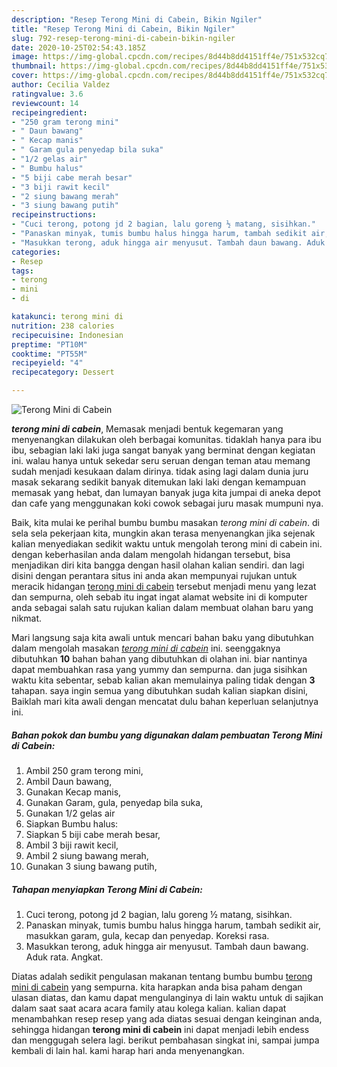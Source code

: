 ```yaml
---
description: "Resep Terong Mini di Cabein, Bikin Ngiler"
title: "Resep Terong Mini di Cabein, Bikin Ngiler"
slug: 792-resep-terong-mini-di-cabein-bikin-ngiler
date: 2020-10-25T02:54:43.185Z
image: https://img-global.cpcdn.com/recipes/8d44b8dd4151ff4e/751x532cq70/terong-mini-di-cabein-foto-resep-utama.jpg
thumbnail: https://img-global.cpcdn.com/recipes/8d44b8dd4151ff4e/751x532cq70/terong-mini-di-cabein-foto-resep-utama.jpg
cover: https://img-global.cpcdn.com/recipes/8d44b8dd4151ff4e/751x532cq70/terong-mini-di-cabein-foto-resep-utama.jpg
author: Cecilia Valdez
ratingvalue: 3.6
reviewcount: 14
recipeingredient:
- "250 gram terong mini"
- " Daun bawang"
- " Kecap manis"
- " Garam gula penyedap bila suka"
- "1/2 gelas air"
- " Bumbu halus"
- "5 biji cabe merah besar"
- "3 biji rawit kecil"
- "2 siung bawang merah"
- "3 siung bawang putih"
recipeinstructions:
- "Cuci terong, potong jd 2 bagian, lalu goreng ½ matang, sisihkan."
- "Panaskan minyak, tumis bumbu halus hingga harum, tambah sedikit air, masukkan garam, gula, kecap dan penyedap. Koreksi rasa."
- "Masukkan terong, aduk hingga air menyusut. Tambah daun bawang. Aduk rata. Angkat."
categories:
- Resep
tags:
- terong
- mini
- di

katakunci: terong mini di 
nutrition: 238 calories
recipecuisine: Indonesian
preptime: "PT10M"
cooktime: "PT55M"
recipeyield: "4"
recipecategory: Dessert

---
```



![Terong Mini di Cabein](https://img-global.cpcdn.com/recipes/8d44b8dd4151ff4e/751x532cq70/terong-mini-di-cabein-foto-resep-utama.jpg)

<b><i>terong mini di cabein</i></b>, Memasak menjadi bentuk kegemaran yang menyenangkan dilakukan oleh berbagai komunitas. tidaklah hanya para ibu ibu, sebagian laki laki juga sangat banyak yang berminat dengan kegiatan ini. walau hanya untuk sekedar seru seruan dengan teman atau memang sudah menjadi kesukaan dalam dirinya. tidak asing lagi dalam dunia juru masak sekarang sedikit banyak ditemukan laki laki dengan kemampuan memasak yang hebat, dan lumayan banyak juga kita jumpai di aneka depot dan cafe yang menggunakan koki cowok sebagai juru masak mumpuni nya.

Baik, kita mulai ke perihal bumbu bumbu masakan <i>terong mini di cabein</i>. di sela sela pekerjaan kita, mungkin akan terasa menyenangkan jika sejenak kalian menyediakan sedikit waktu untuk mengolah terong mini di cabein ini. dengan keberhasilan anda dalam mengolah hidangan tersebut, bisa menjadikan diri kita bangga dengan hasil olahan kalian sendiri. dan lagi disini dengan perantara situs ini anda akan mempunyai rujukan untuk meracik hidangan <u>terong mini di cabein</u> tersebut menjadi menu yang lezat dan sempurna, oleh sebab itu ingat ingat alamat website ini di komputer anda sebagai salah satu rujukan kalian dalam membuat olahan baru yang nikmat.




Mari langsung saja kita awali untuk mencari bahan baku yang dibutuhkan dalam mengolah masakan <u><i>terong mini di cabein</i></u> ini. seenggaknya dibutuhkan <b>10</b> bahan bahan yang dibutuhkan di olahan ini. biar nantinya dapat membuahkan rasa yang yummy dan sempurna. dan juga sisihkan waktu kita sebentar, sebab kalian akan memulainya paling tidak dengan <b>3</b> tahapan. saya ingin semua yang dibutuhkan sudah kalian siapkan disini, Baiklah mari kita awali dengan mencatat dulu bahan keperluan selanjutnya ini.

<!--inarticleads1-->

##### Bahan pokok dan bumbu yang digunakan dalam pembuatan Terong Mini di Cabein:

1. Ambil 250 gram terong mini,
1. Ambil  Daun bawang,
1. Gunakan  Kecap manis,
1. Gunakan  Garam, gula, penyedap bila suka,
1. Gunakan 1/2 gelas air
1. Siapkan  Bumbu halus:
1. Siapkan 5 biji cabe merah besar,
1. Ambil 3 biji rawit kecil,
1. Ambil 2 siung bawang merah,
1. Gunakan 3 siung bawang putih,




<!--inarticleads2-->

##### Tahapan menyiapkan Terong Mini di Cabein:

1. Cuci terong, potong jd 2 bagian, lalu goreng ½ matang, sisihkan.
1. Panaskan minyak, tumis bumbu halus hingga harum, tambah sedikit air, masukkan garam, gula, kecap dan penyedap. Koreksi rasa.
1. Masukkan terong, aduk hingga air menyusut. Tambah daun bawang. Aduk rata. Angkat.




Diatas adalah sedikit pengulasan makanan tentang bumbu bumbu <u>terong mini di cabein</u> yang sempurna. kita harapkan anda bisa paham dengan ulasan diatas, dan kamu dapat mengulanginya di lain waktu untuk di sajikan dalam saat saat acara acara family atau kolega kalian. kalian dapat menambahkan resep resep yang ada diatas sesuai dengan keinginan anda, sehingga hidangan <b>terong mini di cabein</b> ini dapat menjadi lebih endess dan menggugah selera lagi. berikut pembahasan singkat ini, sampai jumpa kembali di lain hal. kami harap hari anda menyenangkan.
